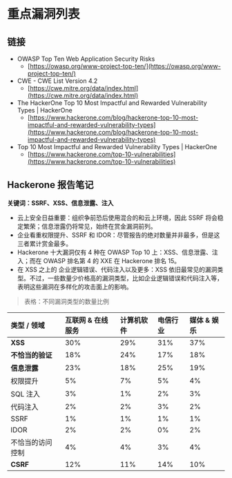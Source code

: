# 重点漏洞列表

## 链接

* OWASP Top Ten Web Application Security Risks
  * [https://owasp.org/www-project-top-ten/](https://owasp.org/www-project-top-ten/)
* CWE - CWE List Version 4.2 
  * [https://cwe.mitre.org/data/index.html](https://cwe.mitre.org/data/index.html)
* The HackerOne Top 10 Most Impactful and Rewarded Vulnerability Types \| HackerOne 
  * [https://www.hackerone.com/blog/hackerone-top-10-most-impactful-and-rewarded-vulnerability-types](https://www.hackerone.com/blog/hackerone-top-10-most-impactful-and-rewarded-vulnerability-types)
* Top 10 Most Impactful and Rewarded Vulnerability Types \| HackerOne 
  * [https://www.hackerone.com/top-10-vulnerabilities](https://www.hackerone.com/top-10-vulnerabilities)

## Hackerone 报告笔记

**关键词：SSRF、XSS、信息泄露、注入**

* 云上安全日益重要：组织争前恐后使用混合的和云上环境，因此 SSRF 将会稳定繁荣；信息泄露仍将常见，始终在赏金漏洞前列。
* 企业看重权限提升、SSRF 和 IDOR：尽管报告的绝对数量并非最多，但是这三者累计赏金最多。
* Hackerone 十大漏洞仅有 4 种在 OWASP Top 10 上：XSS、信息泄露、注入；而在 OWASP 排名第 4 的 XXE 在 Hackerone 排名 15。
* 在 XSS 之上的 企业逻辑错误、代码注入以及更多：XSS 依旧最常见的漏洞类型。不过，一些数量少价格高的漏洞类型，比如企业逻辑错误和代码注入等，表明这些漏洞在多样化的攻击面上的影响。

> 表格：不同漏洞类型的数量比例

| 类型 / 领域 | 互联网 & 在线服务 | 计算机软件 | 电信行业 | 媒体 & 娱乐 |
| :--- | :--- | :--- | :--- | :--- |
| **XSS** | 30% | 29% | 31% | 37% |
| **不恰当的验证** | 18% | 24% | 17% | 18% |
| **信息泄露** | 23% | 18% | 25% | 19% |
| 权限提升 | 5% | 7% | 5% | 4% |
| SQL 注入 | 3% | 1% | 2% | 3% |
| 代码注入 | 2% | 2% | 3% | 2% |
| SSRF | 1% | 1% | 1% | 1% |
| IDOR | 2% | 2% | 0% | 2% |
| 不恰当的访问控制 | 4% | 4% | 3% | 4% |
| **CSRF** | 12% | 11% | 14% | 10% |



